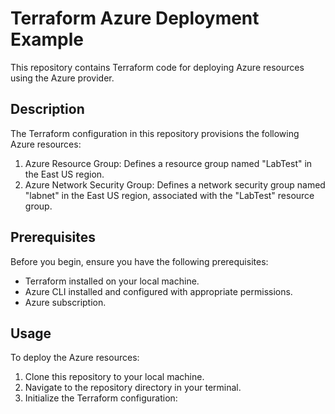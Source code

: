 # Terraform Azure Deployment Example

This repository contains Terraform code for deploying Azure resources using the Azure provider.

## Description

The Terraform configuration in this repository provisions the following Azure resources:

1. Azure Resource Group: Defines a resource group named "LabTest" in the East US region.
2. Azure Network Security Group: Defines a network security group named "labnet" in the East US region, associated with the "LabTest" resource group.

## Prerequisites

Before you begin, ensure you have the following prerequisites:

- Terraform installed on your local machine.
- Azure CLI installed and configured with appropriate permissions.
- Azure subscription.

## Usage

To deploy the Azure resources:

1. Clone this repository to your local machine.
2. Navigate to the repository directory in your terminal.
3. Initialize the Terraform configuration:
